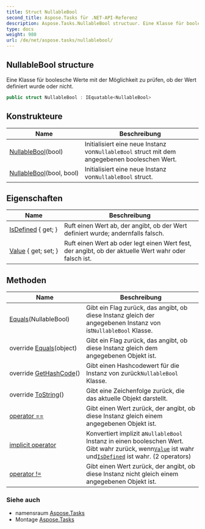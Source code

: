 ```yaml
---
title: Struct NullableBool
second_title: Aspose.Tasks für .NET-API-Referenz
description: Aspose.Tasks.NullableBool structuur. Eine Klasse für boolesche Werte mit der Möglichkeit zu prüfen ob der Wert definiert wurde oder nicht.
type: docs
weight: 980
url: /de/net/aspose.tasks/nullablebool/
---
```

## NullableBool structure

Eine Klasse für boolesche Werte mit der Möglichkeit zu prüfen, ob der Wert definiert wurde oder nicht.

```csharp
public struct NullableBool : IEquatable<NullableBool>
```

## Konstrukteure

| Name | Beschreibung |
| --- | --- |
| [NullableBool](nullablebool/#constructor)(bool) | Initialisiert eine neue Instanz von`NullableBool` struct mit dem angegebenen booleschen Wert. |
| [NullableBool](nullablebool/#constructor_1)(bool, bool) | Initialisiert eine neue Instanz von`NullableBool` struct. |

## Eigenschaften

| Name | Beschreibung |
| --- | --- |
| [IsDefined](../../aspose.tasks/nullablebool/isdefined/) { get; } | Ruft einen Wert ab, der angibt, ob der Wert definiert wurde; andernfalls falsch. |
| [Value](../../aspose.tasks/nullablebool/value/) { get; set; } | Ruft einen Wert ab oder legt einen Wert fest, der angibt, ob der aktuelle Wert wahr oder falsch ist. |

## Methoden

| Name | Beschreibung |
| --- | --- |
| [Equals](../../aspose.tasks/nullablebool/equals/#equals)(NullableBool) | Gibt ein Flag zurück, das angibt, ob diese Instanz gleich der angegebenen Instanz von ist`NullableBool` Klasse. |
| override [Equals](../../aspose.tasks/nullablebool/equals/#equals_1)(object) | Gibt ein Flag zurück, das angibt, ob diese Instanz gleich dem angegebenen Objekt ist. |
| override [GetHashCode](../../aspose.tasks/nullablebool/gethashcode/)() | Gibt einen Hashcodewert für die Instanz von zurück`NullableBool` Klasse. |
| override [ToString](../../aspose.tasks/nullablebool/tostring/)() | Gibt eine Zeichenfolge zurück, die das aktuelle Objekt darstellt. |
| [operator ==](../../aspose.tasks/nullablebool/op_equality/) | Gibt einen Wert zurück, der angibt, ob diese Instanz gleich einem angegebenen Objekt ist. |
| [implicit operator](../../aspose.tasks/nullablebool/op_implicit/#op_implicit_1) | Konvertiert implizit a`NullableBool` Instanz in einen booleschen Wert. Gibt wahr zurück, wenn[`Value`](./value/) ist wahr und[`IsDefined`](./isdefined/) ist wahr. (2 operators) |
| [operator !=](../../aspose.tasks/nullablebool/op_inequality/) | Gibt einen Wert zurück, der angibt, ob diese Instanz nicht gleich einem angegebenen Objekt ist. |

### Siehe auch

* namensraum [Aspose.Tasks](../../aspose.tasks/)
* Montage [Aspose.Tasks](../../)


